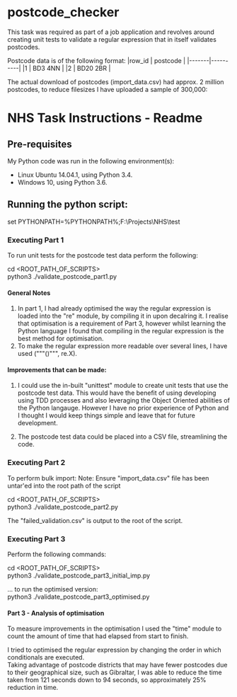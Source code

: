 # postcode_checker
This task was required as part of a job application and revolves around creating unit tests to validate a regular expression that in itself validates postcodes.

Postcode data is of the following format:
|row_id	| postcode |
|-------|----------|
|1		| BD3 4NN |
|2		| BD20 2BR |

The actual download of postcodes (import_data.csv) had approx. 2 million postcodes, to reduce filesizes I have uploaded a sample of 300,000:

# NHS Task Instructions - Readme

## Pre-requisites
My Python code was run in the following environment(s):
* Linux Ubuntu 14.04.1, using Python 3.4.
* Windows 10, using Python 3.6.

## Running the python script: 

set PYTHONPATH=%PYTHONPATH%;F:\Projects\NHS\test

### Executing Part 1  
To run unit tests for the postcode test data perform the following:

cd <ROOT_PATH_OF_SCRIPTS>  
python3 ./validate_postcode_part1.py
  
#### General Notes  
  1. In part 1, I had already optimised the way the regular expression is loaded into the "re" module, by compiling it in upon decalring it. 
     I realise that optimisation is a requirement of Part 3, however whilst learning the Python language I found that compiling in the regular expression is the best method for optimisation.  
  2. To make the regular expression more readable over several lines, I have used ("""()""", re.X). 

#### Improvements that can be made:

  1. I could use the in-built "unittest" module to create unit tests that use the postcode test data. This would have the benefit of using developing using TDD processes and also leveraging the Object Oriented abilities of the Python langauge. 
  However I have no prior experience of Python and I thought I would keep things simple and leave that for future development.
    
  2. The postcode test data could be placed into a CSV file, streamlining the code.  

### Executing Part 2
To perform bulk import:
Note: Ensure "import_data.csv" file has been untar'ed into the root path of the script  

cd <ROOT_PATH_OF_SCRIPTS>  
python3 ./validate_postcode_part2.py   

The "failed_validation.csv" is output to the root of the script.  

  
### Executing Part 3
Perform the following commands:  

cd <ROOT_PATH_OF_SCRIPTS>  
python3 ./validate_postcode_part3_initial_imp.py  

... to run the optimised version:    
python3 ./validate_postcode_part3_optimised.py 

#### Part 3 - Analysis of optimisation

To measure improvements in the optimisation I used the "time" module to count the amount of time that had elapsed from start to finish.

I tried to optimised the regular expression by changing the order in which conditionals are executed.  
Taking advantage of postcode districts that may have fewer postcodes due to their geographical size, such as Gibraltar, I was able to reduce the time taken from 121 seconds down to 94 seconds, so approximately 25% reduction in time.


